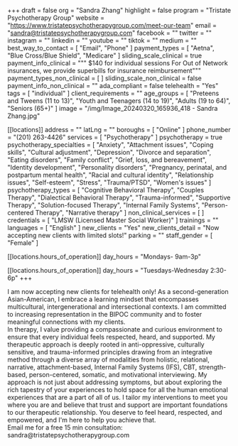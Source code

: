 +++
draft = false
org = "Sandra Zhang"
highlight = false
program = "Tristate Psychotherapy Group"
website = "https://www.tristatepsychotherapygroup.com/meet-our-team"
email = "sandra@tristatepsychotherapygroup.com"
facebook = ""
twitter = ""
instagram = ""
linkedin = ""
youtube = ""
tiktok = ""
medium = ""
best_way_to_contact = [ "Email", "Phone" ]
payment_types = [ "Aetna", "Blue Cross/Blue Shield", "Medicare" ]
sliding_scale_clinical = true
payment_info_clinical = """
$140 for individual sessions
For Out of Network insurances, we provide superbills for insurance reimbursement"""
payment_types_non_clinical = [ ]
sliding_scale_non_clinical = false
payment_info_non_clinical = ""
ada_compliant = false
telehealth = "Yes"
tags = [ "individual" ]
client_requirements = ""
age_groups = [
  "Preteens and Tweens (11 to 13)",
  "Youth and Teenagers (14 to 19)",
  "Adults (19 to 64)",
  "Seniors (65+)"
]
image = "/img/Image_20240320_165936_418 - Sandra Zhang.jpg"

[[locations]]
address = ""
latLng = ""
boroughs = [ "Online" ]
phone_number = "‪(201) 263-4426‬"
services = [ "Psychotherapy" ]
psychotherapy = true
psychotherapy_specialties = [
  "Anxiety",
  "Attachment issues",
  "Coping skills",
  "Cultural adjustment",
  "Depression",
  "Divorce and separation",
  "Eating disorders",
  "Family conflict",
  "Grief, loss, and bereavement",
  "Identity development",
  "Personality disorders",
  "Pregnancy, perinatal, and postpartum mental health",
  "Racial and cultural identity",
  "Relationship issues",
  "Self-esteem",
  "Stress",
  "Trauma/PTSD",
  "Women's issues"
]
psychotherapy_types = [
  "Cognitive Behavioral Therapy",
  "Couples Therapy",
  "Dialectical Behavioral Therapy",
  "Trauma-informed",
  "Supportive Therapy",
  "Solution-focused Therapy",
  "Internal Family Systems",
  "Person-centered Therapy",
  "Narrative therapy"
]
non_clinical_services = [ ]
credentials = [ "LMSW (Licensed Master Social Worker)" ]
trainings = ""
languages = [ "English" ]
new_clients = "Yes"
new_clients_detail = "Now accepting new clients with limited slots!"
parking = ""
staff_gender = [ "Female" ]

  [[locations.hours_of_operation]]
  day_hours = "Mondays- 9am-3p"

  [[locations.hours_of_operation]]
  day_hours = "Tuesdays-Wednesday 2:30-6p"
+++

I am now accepting new clients for telehealth only! As a second-generation Asian-American, I embrace a learning mindset that encompasses multicultural, intergenerational and intersectional contexts. I am committed to increasing representation in the BIPOC community and to foster meaningful connections with my clients. <br>
In therapy, I value providing a compassionate and curious environment to ensure that every individual feels respected, heard, and supported. My therapeutic approach is deeply rooted in anti-oppressive, culturally sensitive, and trauma-informed principles drawing from an integrative method through a diverse array of modalities from holistic, relational, narrative, attachment-based, Internal Family Systems (IFS), CBT, strength-based, person-centered, somatic, and motivational interviewing. My approach is not just about addressing symptoms, but about exploring the rich tapestry of your experiences to hold space for all the human emotional experiences that are a part of all of us. I tailor my interventions to meet you where you are and believe that trust and support are important foundations to our therapeutic relationship. You deserve to feel heard, respected, and empowered, and I'm here to help you achieve that. <br>
Email me for a free 15 min consultation: sandra\@tristatepsychotherapygroup.com <br>
